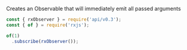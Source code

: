 <!--
name:		
title:		of
pageTitle:	RxJS of function example with a marble diagram
desc:		
docsUrl:	https://rxjs.dev/api/index/function/of
-->

Creates an Observable that will immediately emit all passed arguments

```js
const { rxObserver } = require('api/v0.3');
const { of } = require('rxjs');

of(1)
  .subscribe(rxObserver());

```
